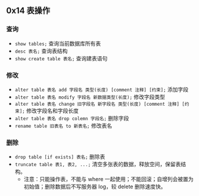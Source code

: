 ## 0x14 表操作

### 查询

- `show tables;` 查询当前数据库所有表
- `desc 表名;` 查询表结构
- `show create table 表名;` 查询建表语句

### 修改

- `alter table 表名 add 字段名 类型(长度) [comment 注释] [约束];` 添加字段
- `alter table 表名 modify 字段名 新数据类型(长度);` 修改字段类型
- `alter table 表名 change 旧字段名 新字段名 类型(长度) [comment 注释] [约束];` 修改字段名和字段长度
- `alter table 表名 drop colemn 字段名;` 删除字段
- `rename table 旧表名 to 新表名;` 修改表名

### 删除

- `drop table [if exists] 表名;` 删除表
- `truncate table 表1, 表2, ...;` 清空多张表的数据，释放空间，保留表结构。
  - 注意：只能操作表，不能与 where 一起使用；不能回滚；自增列会被置为初始值；删除数据后不写服务器 log，较 delete 删除速度快。
